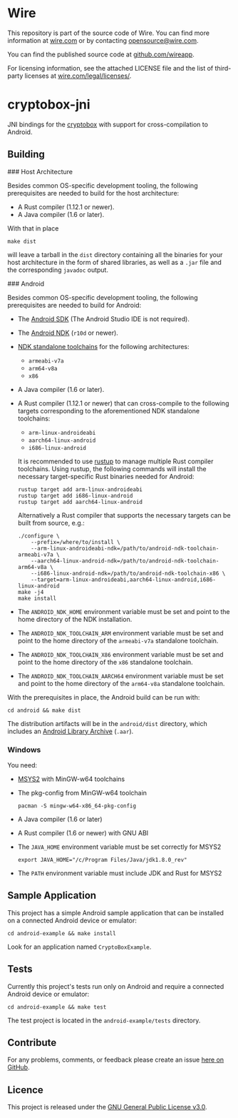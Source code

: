 # Wire

This repository is part of the source code of Wire. You can find more information at [wire.com](https://wire.com) or by contacting opensource@wire.com.

You can find the published source code at [github.com/wireapp](https://github.com/wireapp). 

For licensing information, see the attached LICENSE file and the list of third-party licenses at [wire.com/legal/licenses/](https://wire.com/legal/licenses/).

# cryptobox-jni

JNI bindings for the [cryptobox](https://github.com/wireapp/cryptobox) with support for cross-compilation to Android.

## Building

### Host Architecture

Besides common OS-specific development tooling, the following prerequisites
are needed to build for the host architecture:

  * A Rust compiler (1.12.1 or newer).
  * A Java compiler (1.6 or later).

With that in place

    make dist

will leave a tarball in the `dist` directory containing all the binaries for
your host architecture in the form of shared libraries, as well as a `.jar`
file and the corresponding `javadoc` output.

### Android

Besides common OS-specific development tooling, the following prerequisites
are needed to build for Android:

  * The [Android SDK](http://developer.android.com/sdk/index.html) (The Android Studio IDE is not required).

  * The [Android NDK](https://developer.android.com/ndk/downloads/index.html) (`r10d` or newer).

  * [NDK standalone toolchains](https://developer.android.com/ndk/guides/standalone_toolchain.html) for the following architectures:
      * `armeabi-v7a`
      * `arm64-v8a`
      * `x86`

  * A Java compiler (1.6 or later).

  * A Rust compiler (1.12.1 or newer) that can cross-compile to the following
    targets corresponding to the aforementioned NDK standalone toolchains:
      * `arm-linux-androideabi`
      * `aarch64-linux-android`
      * `i686-linux-android`

    It is recommended to use [rustup](https://github.com/rust-lang-nursery/rustup.rs) to
    manage multiple Rust compiler toolchains. Using rustup, the following commands
    will install the necessary target-specific Rust binaries needed for Android:

        rustup target add arm-linux-androideabi
        rustup target add i686-linux-android
        rustup target add aarch64-linux-android

    Alternatively a Rust compiler that supports the necessary targets can be built from source, e.g.:

        ./configure \
            --prefix=/where/to/install \
            --arm-linux-androideabi-ndk=/path/to/android-ndk-toolchain-armeabi-v7a \
            --aarch64-linux-android-ndk=/path/to/android-ndk-toolchain-arm64-v8a \
            --i686-linux-android-ndk=/path/to/android-ndk-toolchain-x86 \
            --target=arm-linux-androideabi,aarch64-linux-android,i686-linux-android
        make -j4
        make install

  * The `ANDROID_NDK_HOME` environment variable must be set and point to the
    home directory of the NDK installation.

  * The `ANDROID_NDK_TOOLCHAIN_ARM` environment variable must be set and point
    to the home directory of the `armeabi-v7a` standalone toolchain.

  * The `ANDROID_NDK_TOOLCHAIN_X86` environment variable must be set and point
    to the home directory of the `x86` standalone toolchain.

  * The `ANDROID_NDK_TOOLCHAIN_AARCH64` environment variable must be set and point
    to the home directory of the `arm64-v8a` standalone toolchain.

With the prerequisites in place, the Android build can be run with:

    cd android && make dist

The distribution artifacts will be in the `android/dist` directory, which includes
an [Android Library Archive](http://tools.android.com/tech-docs/new-build-system/aar-format) (`.aar`).

### Windows

You need:

  * [MSYS2](http://msys2.github.io/) with MinGW-w64 toolchains

  * The pkg-config from MinGW-w64 toolchain

        pacman -S mingw-w64-x86_64-pkg-config

  * A Java compiler (1.6 or later)

  * A Rust compiler (1.6 or newer) with GNU ABI

  * The `JAVA_HOME` environment variable must be set correctly for MSYS2

        export JAVA_HOME="/c/Program Files/Java/jdk1.8.0_rev"

  * The `PATH` environment variable must include JDK and Rust for MSYS2

## Sample Application

This project has a simple Android sample application that can be installed
on a connected Android device or emulator:

    cd android-example && make install

Look for an application named `CryptoBoxExample`.

## Tests

Currently this project's tests run only on Android and require a connected
Android device or emulator:

    cd android-example && make test

The test project is located in the `android-example/tests` directory.

## Contribute

For any problems, comments, or feedback please create an issue [here on GitHub](https://github.com/wireapp/cryptobox-jni/issues).

## Licence

This project is released under the [GNU General Public License v3.0](http://www.gnu.org/licenses/gpl-3.0.en.html).
